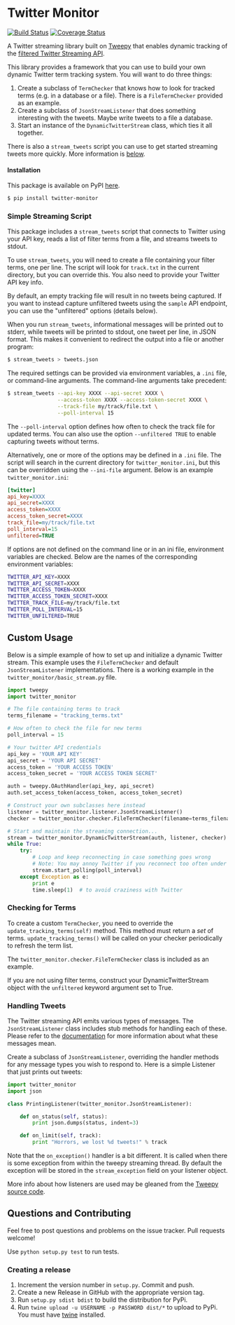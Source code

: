 Twitter Monitor
===============

[![Build Status](https://travis-ci.org/michaelbrooks/twitter-monitor.svg?branch=master)](https://travis-ci.org/michaelbrooks/twitter-monitor)
[![Coverage Status](https://coveralls.io/repos/michaelbrooks/twitter-monitor/badge.svg?branch=master)](https://coveralls.io/r/michaelbrooks/twitter-monitor?branch=master)

A Twitter streaming library built on [Tweepy](https://github.com/tweepy/tweepy) that enables dynamic tracking
of the [filtered Twitter Streaming API](https://dev.twitter.com/docs/api/1.1/post/statuses/filter).

This library provides a framework that you can use to build your own dynamic Twitter term tracking system.
You will want to do three things:

1. Create a subclass of `TermChecker` that knows how to look for tracked terms (e.g. in a database or a file).
   There is a `FileTermChecker` provided as an example.
2. Create a subclass of `JsonStreamListener` that does something interesting with the tweets. Maybe write tweets
   to a file a database.
3. Start an instance of the `DynamicTwitterStream` class, which ties it all together.

There is also a `stream_tweets` script you can use to get started
streaming tweets more quickly. More information is [below](#streaming-script).


#### Installation

This package is available on PyPI [here](https://pypi.python.org/pypi/twitter-monitor).

```bash
$ pip install twitter-monitor
```


### Simple Streaming Script

This package includes a `stream_tweets` script that
connects to Twitter using your API key, reads
a list of filter terms from a file, and streams
tweets to stdout.

To use `stream_tweets`, you will need to create a file
containing your filter terms, one per line.
The script will look for `track.txt` in the current directory,
but you can override this.
You also need to provide your Twitter API key info.

By default, an empty tracking file will result in no tweets
being captured. If you want to instead capture unfiltered tweets
using the `sample` API endpoint, you can use the "unfiltered" options
(details below).

When you run `stream_tweets`, informational messages will be
printed out to stderr, while tweets will be printed to stdout,
one tweet per line, in JSON format.
This makes it convenient to redirect the output into a file or another program:

```bash
$ stream_tweets > tweets.json
```

The required settings can be provided via environment variables,
a `.ini` file, or command-line arguments.
The command-line arguments take precedent:

```bash
$ stream_tweets --api-key XXXX --api-secret XXXX \
                --access-token XXXX --access-token-secret XXXX \
                --track-file my/track/file.txt \
                --poll-interval 15
```

The `--poll-interval` option defines how often to check the track file
for updated terms. You can also use the option `--unfiltered TRUE` to
enable capturing tweets without terms.

Alternatively, one or more of the options may be defined in a `.ini` file.
The script will search in the current directory for `twitter_monitor.ini`, but this can be overridden
using the `--ini-file` argument.
Below is an example `twitter_monitor.ini`:

```ini
[twitter]
api_key=XXXX
api_secret=XXXX
access_token=XXXX
access_token_secret=XXXX
track_file=my/track/file.txt
poll_interval=15
unfiltered=TRUE
```

If options are not defined on the command line or in an ini file,
environment variables are checked. Below are the names of the corresponding
environment variables:

```bash
TWITTER_API_KEY=XXXX
TWITTER_API_SECRET=XXXX
TWITTER_ACCESS_TOKEN=XXXX
TWITTER_ACCESS_TOKEN_SECRET=XXXX
TWITTER_TRACK_FILE=my/track/file.txt
TWITTER_POLL_INTERVAL=15
TWITTER_UNFILTERED=TRUE
```

Custom Usage
-------------

Below is a simple example of how to set up and initialize a dynamic Twitter stream.
This example uses the `FileTermChecker` and default `JsonStreamListener` implementations.
There is a working example in the `twitter_monitor/basic_stream.py` file.

```python
import tweepy
import twitter_monitor

# The file containing terms to track
terms_filename = "tracking_terms.txt"

# How often to check the file for new terms
poll_interval = 15

# Your twitter API credentials
api_key = 'YOUR API KEY'
api_secret = 'YOUR API SECRET'
access_token = 'YOUR ACCESS TOKEN'
access_token_secret = 'YOUR ACCESS TOKEN SECRET'

auth = tweepy.OAuthHandler(api_key, api_secret)
auth.set_access_token(access_token, access_token_secret)

# Construct your own subclasses here instead
listener = twitter_monitor.listener.JsonStreamListener()
checker = twitter_monitor.checker.FileTermChecker(filename=terms_filename)

# Start and maintain the streaming connection...
stream = twitter_monitor.DynamicTwitterStream(auth, listener, checker)
while True:
    try:
        # Loop and keep reconnecting in case something goes wrong
        # Note: You may annoy Twitter if you reconnect too often under some conditions.
        stream.start_polling(poll_interval)
    except Exception as e:
        print e
        time.sleep(1)  # to avoid craziness with Twitter
```


### Checking for Terms

To create a custom `TermChecker`, you need to override the `update_tracking_terms(self)` method.
This method must return a *set* of terms. `update_tracking_terms()` will be called
on your checker periodically to refresh the term list.

The `twitter_monitor.checker.FileTermChecker` class is included as an example.

If you are not using filter terms, construct your DynamicTwitterStream
object with the `unfiltered` keyword argument set to True.

### Handling Tweets

The Twitter streaming API emits various types of messages.
The `JsonStreamListener` class includes stub methods for handling each of these.
Please refer to the [documentation](https://dev.twitter.com/docs/streaming-apis/messages) for more information
about what these messages mean.

Create a subclass of `JsonStreamListener`, overriding the handler methods for any message types you wish to respond to.
Here is a simple Listener that just prints out tweets:

```python
import twitter_monitor
import json

class PrintingListener(twitter_monitor.JsonStreamListener):

    def on_status(self, status):
        print json.dumps(status, indent=3)

    def on_limit(self, track):
        print "Horrors, we lost %d tweets!" % track
```

Note that the `on_exception()` handler is a bit different. It is called when there is some exception
from within the tweepy streaming thread. By default the exception will be stored in the `stream_exception` field
on your listener object.

More info about how listeners are used may be gleaned from the
[Tweepy source code](https://github.com/tweepy/tweepy/blob/master/tweepy/streaming.py#L22).

Questions and Contributing
--------------------------

Feel free to post questions and problems on the issue tracker. Pull requests welcome!

Use `python setup.py test` to run tests.


### Creating a release

1. Increment the version number in `setup.py`. Commit and push.
2. Create a new Release in GitHub with the appropriate version tag.
3. Run `setup.py sdist bdist` to build the distribution for PyPi.
4. Run `twine upload -u USERNAME -p PASSWORD dist/*` to upload to PyPi.
   You must have [twine](https://github.com/pypa/twine) installed.
